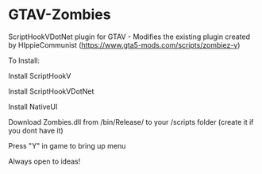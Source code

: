 # GTAV-Zombies
ScriptHookVDotNet plugin for GTAV - Modifies the existing plugin created by HIppieCommunist (https://www.gta5-mods.com/scripts/zombiez-v)

To Install:

Install ScriptHookV

Install ScriptHookVDotNet

Install NativeUI

Download Zombies.dll from /bin/Release/ to your /scripts folder (create it if you dont have it)

Press "Y" in game to bring up menu

Always open to ideas!

